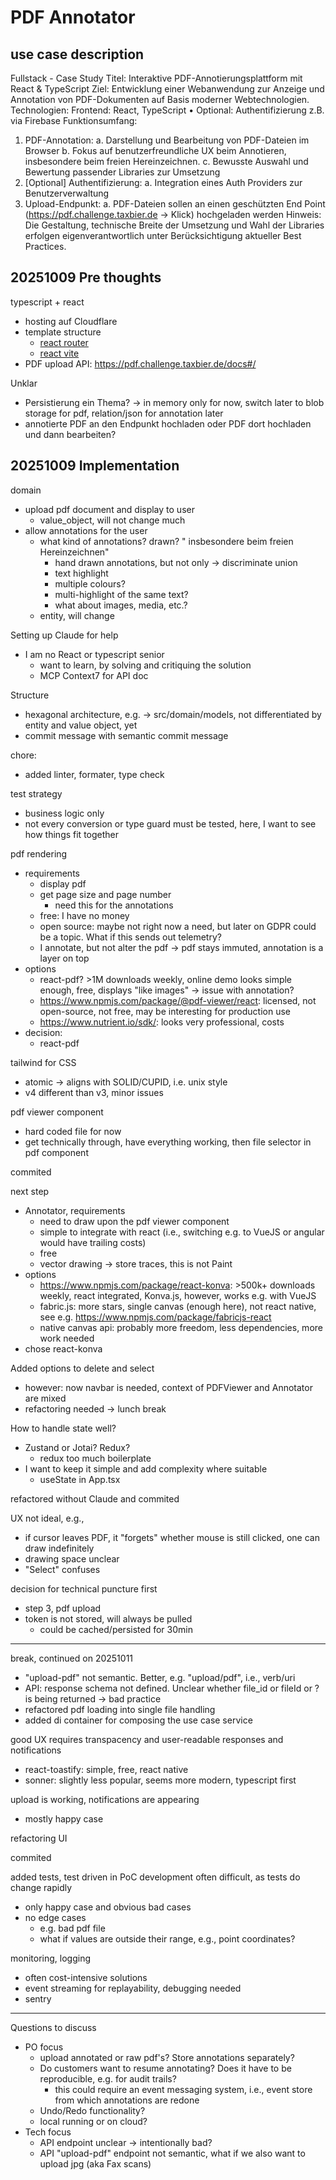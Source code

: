# PDF Annotator

## use case description

Fullstack - Case Study
Titel: Interaktive PDF-Annotierungsplattform mit React & TypeScript
Ziel:
Entwicklung einer Webanwendung zur Anzeige und Annotation von PDF-Dokumenten
auf Basis moderner Webtechnologien.
Technologien:
Frontend: React, TypeScript
•
Optional: Authentifizierung z.B. via Firebase
Funktionsumfang:
1. PDF-Annotation:
   a. Darstellung und Bearbeitung von PDF-Dateien im Browser
   b. Fokus auf benutzerfreundliche UX beim Annotieren, insbesondere beim
   freien Hereinzeichnen.
   c. Bewusste Auswahl und Bewertung passender Libraries zur Umsetzung
2. [Optional] Authentifizierung:
   a. Integration eines Auth Providers zur Benutzerverwaltung
3. Upload-Endpunkt:
   a. PDF-Dateien sollen an einen geschützten End Point
   (https://pdf.challenge.taxbier.de -> Klick) hochgeladen werden
   Hinweis:
   Die Gestaltung, technische Breite der Umsetzung und Wahl der Libraries erfolgen
   eigenverantwortlich unter Berücksichtigung aktueller Best Practices.

## 20251009 Pre thoughts


typescript + react
- hosting auf Cloudflare
- template structure
    - [react router](https://developers.cloudflare.com/workers/framework-guides/web-apps/react-router/)
    - [react vite](https://developers.cloudflare.com/workers/framework-guides/web-apps/react/)
- PDF upload API: https://pdf.challenge.taxbier.de/docs#/


Unklar
- Persistierung ein Thema? -> in memory only for now, switch later to blob storage for pdf, relation/json for annotation later
- annotierte PDF an den Endpunkt hochladen oder PDF dort hochladen und dann bearbeiten?

## 20251009 Implementation

domain
- upload pdf document and display to user
  - value_object, will not change much
- allow annotations for the user
  - what kind of annotations? drawn? " insbesondere beim freien Hereinzeichnen"
    - hand drawn annotations, but not only -> discriminate union
    - text highlight
    - multiple colours? 
    - multi-highlight of the same text?
    - what about images, media, etc.?
  - entity, will change

Setting up Claude for help
- I am no React or typescript senior
  - want to learn, by solving and critiquing the solution
  - MCP Context7 for API doc

Structure
- hexagonal architecture, e.g. -> src/domain/models, not differentiated by entity and value object, yet
- commit message with semantic commit message

chore:
- added linter, formater, type check

test strategy
- business logic only
- not every conversion or type guard must be tested, here, I want to see how things fit together

pdf rendering
- requirements
  - display pdf
  - get page size and page number
    - need this for the annotations
  - free: I have no money
  - open source: maybe not right now a need, but later on GDPR could be a topic. What if this sends out telemetry?
  - I annotate, but not alter the pdf -> pdf stays immuted, annotation is a layer on top
- options
  - react-pdf? >1M downloads weekly, online demo looks simple enough, free, displays "like images" -> issue with annotation?
  - https://www.npmjs.com/package/@pdf-viewer/react: licensed, not open-source, not free, may be interesting for production use
  - https://www.nutrient.io/sdk/: looks very professional, costs
- decision:
  - react-pdf

tailwind for CSS
- atomic -> aligns with SOLID/CUPID, i.e. unix style
- v4 different than v3, minor issues

pdf viewer component
- hard coded file for now
- get technically through, have everything working, then file selector in pdf component

commited

next step
- Annotator, requirements
  - need to draw upon the pdf viewer component
  - simple to integrate with react (i.e., switching e.g. to VueJS or angular would have trailing costs)
  - free
  - vector drawing -> store traces, this is not Paint
- options
  - https://www.npmjs.com/package/react-konva: >500k+ downloads weekly, react integrated, Konva.js, however, works e.g. with VueJS
  - fabric.js: more stars, single canvas (enough here), not react native, see e.g. https://www.npmjs.com/package/fabricjs-react
  - native canvas api: probably more freedom, less dependencies, more work needed
- chose react-konva

Added options to delete and select
- however: now navbar is needed, context of PDFViewer and Annotator are mixed
- refactoring needed -> lunch break

How to handle state well?
- Zustand or Jotai? Redux?
  - redux too much boilerplate
- I want to keep it simple and add complexity where suitable
  - useState in App.tsx

refactored without Claude and commited

UX not ideal, e.g., 
- if cursor leaves PDF, it "forgets" whether mouse is still clicked, one can draw indefinitely
- drawing space unclear
- "Select" confuses

decision for technical puncture first
- step 3, pdf upload
- token is not stored, will always be pulled
  - could be cached/persisted for 30min

----

break, continued on 20251011
- "upload-pdf" not semantic. Better, e.g. "upload/pdf", i.e., verb/uri
- API: response schema not defined. Unclear whether file_id or fileId or ? is being returned -> bad practice
- refactored pdf loading into single file handling
- added di container for composing the use case service

good UX requires transpacency and user-readable responses and notifications
- react-toastify: simple, free, react native
- sonner: slightly less popular, seems more modern, typescript first

upload is working, notifications are appearing
- mostly happy case

refactoring UI

commited

added tests, test driven in PoC development often difficult, as tests do change rapidly
- only happy case and obvious bad cases
- no edge cases
  - e.g. bad pdf file
  - what if values are outside their range, e.g., point coordinates?

monitoring, logging
- often cost-intensive solutions
- event streaming for replayability, debugging needed
- sentry



---

Questions to discuss
- PO focus
  - upload annotated or raw pdf's? Store annotations separately?
  - Do customers want to resume annotating? Does it have to be reproducible, e.g. for audit trails?
    - this could require an event messaging system, i.e., event store from which annotations are redone
  - Undo/Redo functionality?
  - local running or on cloud?
- Tech focus
  - API endpoint unclear -> intentionally bad? 
  - API "upload-pdf" endpoint not semantic, what if we also want to upload jpg (aka Fax scans)
